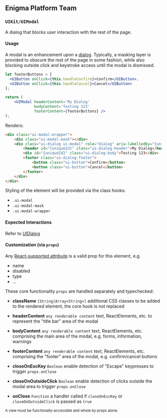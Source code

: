 ## Enigma Platform Team
### `UIKit/UIModal`

A dialog that blocks user interaction with the rest of the page.

#### Usage

A modal is an enhancement upon a [dialog](../UIDialog/spec.md). Typically, a masking layer is provided to obscure the rest of the page in some fashion, while also blocking outside click and keystroke access until the modal is dismissed.

```jsx
let footerButtons = [
  <UIButton onClick={this.handleConfirm}>Confirm</UIButton>,
  <UIButton onClick={this.handleCancel}>Cancel</UIButton>
];

return (
    <UIModal headerContent='My Dialog'
             bodyContent='Testing 123'
             footerContent={footerButtons} />
);
```

Renders:

```html
<div class="ui-modal-wrapper">
    <div class="ui-modal-mask"></div>
    <div class="ui-dialog ui-modal" role="dialog" aria-labelledby="{uniqueId}" aria-describedby="{uniqueId}" tabindex="0">
        <header id="{uniqueId}" class="ui-dialog-header">My Dialog</header>
        <div id="{uniqueId}" class="ui-dialog-body">Testing 123</div>
        <footer class="ui-dialog-footer">
            <button class="ui-button">Confirm</button>
            <button class="ui-button">Cancel</button>
        </footer>
    </div>
</div>
```

Styling of the element will be provided via the class hooks:

- `.ui-modal`
- `.ui-modal-mask`
- `.ui-modal-wrapper`


#### Expected Interactions

Refer to [UIDialog](../UIDialog/spec.md)


#### Customization (via `props`)

Any [React-supported attribute](https://facebook.github.io/react/docs/tags-and-attributes.html#html-attributes) is a valid prop for this element, e.g.

- name
- disabled
- type
- ...

These core functionality `props` are handled separately and typechecked:

- **className** `[String|Array<String>]`
  additional CSS classes to be added to the rendered element, the core hook is not replaced

- **headerContent** `any renderable content`
  text, ReactElements, etc. to represent the "title bar" area of the modal

- **bodyContent** `any renderable content`
  text, ReactElements, etc. comprising the main area of the modal, e.g. forms, information, warnings

- **footerContent** `any renderable content`
  text, ReactElements, etc. comprising the "footer" area of the modal, e.g. confirm/cancel buttons

- **closeOnEscKey** `Boolean`
  enable detection of "Escape" keypresses to trigger `props.onClose`

- **closeOnOutsideClick** `Boolean`
  enable detection of clicks outside the modal area to trigger `props.onClose`

- **onClose** `Function`
  a handler called if `closeOnEscKey` or `closeOnOutsideClick` is passed as `true`


<sub>A view must be functionally-accessible and whole by props alone.</sub>
